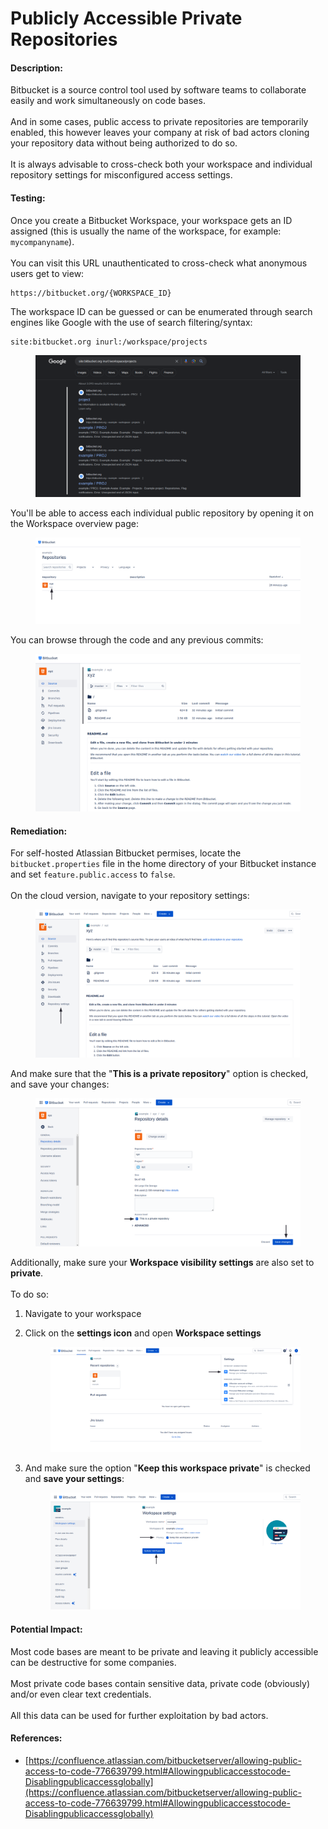 # Publicly Accessible Private Repositories

#### Description:

Bitbucket is a source control tool used by software teams to collaborate easily and work simultaneously on code bases.\
\
And in some cases, public access to private repositories are temporarily enabled, this however leaves your company at risk of bad actors cloning your repository data without being authorized to do so.\
\
It is always advisable to cross-check both your workspace and individual repository settings for misconfigured access settings.

#### Testing:

Once you create a Bitbucket Workspace, your workspace gets an ID assigned (this is usually the name of the workspace, for example: `mycompanyname`).\
\
You can visit this URL unauthenticated to cross-check what anonymous users get to view:

```
https://bitbucket.org/{WORKSPACE_ID}
```

The workspace ID can be guessed or can be enumerated through search engines like Google with the use of search filtering/syntax:

```
site:bitbucket.org inurl:/workspace/projects
```

<figure><img src="../../.gitbook/assets/image (15).png" alt=""><figcaption></figcaption></figure>

You'll be able to access each individual public repository by opening it on the Workspace overview page:&#x20;

<figure><img src="../../.gitbook/assets/image (16).png" alt=""><figcaption></figcaption></figure>

You can browse through the code and any previous commits:

<figure><img src="../../.gitbook/assets/image (17).png" alt=""><figcaption></figcaption></figure>

#### Remediation:

For self-hosted Atlassian Bitbucket permises, locate the `bitbucket.properties` file in the home directory of your Bitbucket instance and set `feature.public.access` to `false`.\
\
On the cloud version, navigate to your repository settings:

<figure><img src="../../.gitbook/assets/image (19).png" alt=""><figcaption></figcaption></figure>

And make sure that the "**This is a private repository**" option is checked, and save your changes:

<figure><img src="../../.gitbook/assets/image (18).png" alt=""><figcaption></figcaption></figure>

Additionally, make sure your **Workspace visibility settings** are also set to **private**.\
\
To do so:

1. Navigate to your workspace
2.  Click on the **settings icon** and open **Workspace settings**

    <figure><img src="../../.gitbook/assets/image (21).png" alt=""><figcaption></figcaption></figure>
3.  And make sure the option "**Keep this workspace private**" is checked and **save your settings**:

    <figure><img src="../../.gitbook/assets/image (22).png" alt=""><figcaption></figcaption></figure>

#### Potential Impact:

Most code bases are meant to be private and leaving it publicly accessible can be destructive for some companies.\
\
Most private code bases contain sensitive data, private code (obviously) and/or even clear text credentials.\
\
All this data can be used for further exploitation by bad actors.

#### References:

* [https://confluence.atlassian.com/bitbucketserver/allowing-public-access-to-code-776639799.html#Allowingpublicaccesstocode-Disablingpublicaccessglobally](https://confluence.atlassian.com/bitbucketserver/allowing-public-access-to-code-776639799.html#Allowingpublicaccesstocode-Disablingpublicaccessglobally)
